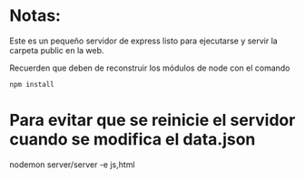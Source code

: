 # Notas:

Este es un pequeño servidor de express listo para ejecutarse y servir la carpeta public en la web.

Recuerden que deben de reconstruir los módulos de node con el comando

```
npm install
```
# Para evitar que se reinicie el servidor cuando se modifica el data.json
nodemon server/server -e js,html